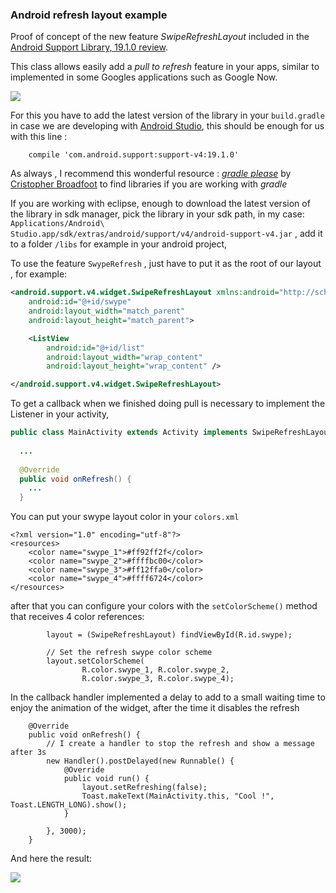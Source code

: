 ### Android refresh layout example

Proof of concept of the new feature _SwipeRefreshLayout_ included in the [Android Support Library, 19.1.0 review](http://developer.android.com/tools/support-library/index.html).

This class allows easily add a _pull to refresh_ feature in your apps, similar to implemented in some Googles applications such as Google Now.


![](https://googledrive.com/host/0B62SZ3WRM2R2WS1pRTN2aHpKR00)

For this you have to add the latest version of the library in your `build.gradle` in case we are developing with [Android Studio](http://developer.android.com/sdk/installing/studio.html), this should be enough for us with this line :

```
    compile 'com.android.support:support-v4:19.1.0'

```

As always , I recommend this wonderful resource : [_gradle please_](http://gradleplease.appspot.com/) by [Cristopher Broadfoot](https://plus.google.com/+ChristopherBroadfoot/posts) to find libraries if you are working with _gradle_ 

If you are working with eclipse, enough to download the latest version of the library in sdk manager, pick the library in your sdk path, in my case: `Applications/Android\ Studio.app/sdk/extras/android/support/v4/android-support-v4.jar` , add it to a folder `/libs` for example in your android project,



To use the feature `SwypeRefresh` , just have to put it as the root of our layout , for example:

```xml
<android.support.v4.widget.SwipeRefreshLayout xmlns:android="http://schemas.android.com/apk/res/android"
    android:id="@+id/swype"
    android:layout_width="match_parent"
    android:layout_height="match_parent">

    <ListView
        android:id="@+id/list"
        android:layout_width="wrap_content"
        android:layout_height="wrap_content" />

</android.support.v4.widget.SwipeRefreshLayout>
```

To get a callback  when we finished doing pull is necessary to implement the Listener in your activity,

```java
public class MainActivity extends Activity implements SwipeRefreshLayout.OnRefreshListener {
  
  ...
  
  @Override
  public void onRefresh() {
    ...
  }

```


You can put your swype layout color in your `colors.xml`

```
<?xml version="1.0" encoding="utf-8"?>
<resources>
    <color name="swype_1">#ff92ff2f</color>
    <color name="swype_2">#ffffbc00</color>
    <color name="swype_3">#ff12ffa0</color>
    <color name="swype_4">#ffff6724</color>
</resources>
```

after that you can configure your colors with the `setColorScheme()` method that receives 4 color references:

```
        layout = (SwipeRefreshLayout) findViewById(R.id.swype);

        // Set the refresh swype color scheme
        layout.setColorScheme(
                R.color.swype_1, R.color.swype_2,
                R.color.swype_3, R.color.swype_4);
```

In the callback handler implemented a delay to add to a small waiting time to enjoy the animation of the widget, after the time it disables the refresh

```
    @Override
    public void onRefresh() {
        // I create a handler to stop the refresh and show a message after 3s
        new Handler().postDelayed(new Runnable() {
            @Override
            public void run() {
                layout.setRefreshing(false);
                Toast.makeText(MainActivity.this, "Cool !", Toast.LENGTH_LONG).show();
            }

        }, 3000);
    }
```

And here the result:

![](https://googledrive.com/host/0B62SZ3WRM2R2dTBya0lLSmxjX2M)
